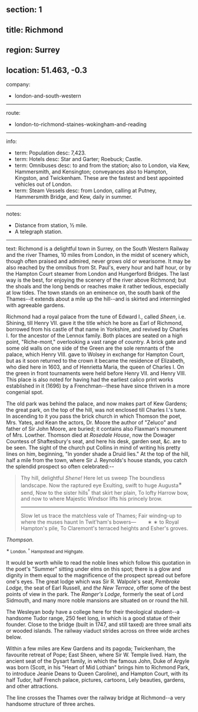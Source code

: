 section: 1
----
title: Richmond
----
region: Surrey
----
location: 51.463, -0.3
----
company:
- london-and-south-western
----
route:
- london-to-richmond-staines-wokingham-and-reading
----
info:
- term: Population
  desc: 7,423.
- term: Hotels
  desc: Star and Garter; Roebuck; Castle.
- term: Omnibuses
  desc: to and from the station; also to London, via Kew, Hammersmith, and Kensington; conveyances also to Hampton, Kingston, and Twickenham. These are the fastest and best appointed vehicles out of London.
- term: Steam Vessels
  desc: from London, calling at Putney, Hammersmith Bridge, and Kew, daily in summer.
----
notes:
- Distance from station, ½ mile.
- A telegraph station.
----
text: Richmond is a delightful town in Surrey, on the South Western Railway and the river Thames, 10 miles from London, in the midst of scenery which, though often praised and admired, never grows old or wearisome. It may be also reached by the omnibus from St. Paul's, every hour and half hour, or by the Hampton Court steamer from London and Hungerford Bridges. The last way is the best, for enjoying the scenery of the river above Richmond; but the shoals and the long bends or reaches make it rather tedious, especially at low tides. The town stands on an eminence on, the south bank of the Thames--it extends about a mile up the hill--and is skirted and intermingled with agreeable gardens.

Richmond had a royal palace from the tune of Edward I., called *Sheen*, i.e. Shining, till Henry VII. gave it the title which he bore as Earl of Richmond, borrowed from his castle of that name in Yorkshire, and revived by Charles I. for the ancestor of the Lennox family. Both places are seated on a high point, "Riche-mont," overlooking a vast range of country. A brick gate and some old walls on one side of the Green are the sole remnants of the palace, which Henry VIII. gave to Wolsey in exchange for Hampton Court, but as it soon returned to the crown it became the residence of Elizabeth, who died here in 1603, and of Henrietta Maria, the queen of Charles I. On the green in front tournaments were held before Henry VII. and Henry VIII. This place is also noted for having had the earliest calico print works established in it (1696) by a Frenchman--these have since thriven in a more congenial spot.

The old park was behind the palace, and now makes part of Kew Gardens; the great park, on the top of the hill, was not enclosed till Charles I.'s tune. In ascending to it you pass the brick church in which Thomson the poet, Mrs. Yates, and Kean the actors, Dr. Moore the author of "Zeluco" and father of Sir John Moore, are buried; it contains also Flaxman's monument of Mrs. Lowther. Thomson died at *Rosedale House*, now the Dowager Countess of Shaftesbury's seat, and here his desk, garden seat, &c. are to be seen. The sight of the church put Collins in mind of writing his pretty lines on him, beginning, "In yonder shade a Druid lies." At the top of the hill, half a mile from the town, where Sir J. Reynolds's house stands, you catch the splendid prospect so often celebrated:--

> Thy hill, delightful *Shene!*  Here let us sweep
> The boundless landscape.  Now the raptured eye
> Exulting, swift to huge Augusta<sup>∗</sup> send,
> Now to the sister hills<sup>†</sup> that skirt her plain,
> To lofty Harrow bow, and now to where
> Majestic Windsor lifts his princely brow.
> * * *
> Slow let us trace the matchless vale of Thames;
> Fair windng-up to where the muses haunt
> In Twit'ham's bowers—
> &#160;&#160;&#160;&#160;&#160;&#160;&#160;∗     ∗        to Royal Hampton's pile,
> To Claremont's terraced heights and Esher's groves.

<cite>Thompson.</cite>

<small><sup>∗</sup> London. <sup>†</sup> Hampstead and Highgate.</small>

It would be worth while to read the noble lines which follow this quotation in the poet's "Summer" sitting under elms on this spot; there is a glow and dignity in them equal to the magnificence of the prospect spread out before one's eyes. The great lodge which was Sir R. Walpole's seat, *Pembroke Lodge*, the seat of Earl Russell, and *the New Terrace*, offer some of the best points of view in the park. The *Ranger's Lodge*, formerly the seat of Lord Sidmouth, and many more noble mansions are situated on or round the hill.

The Wesleyan body have a college here for their theological student--a handsome Tudor range, 250 feet long, in which is a good statue of their founder. Close to the bridge (built in 1747, and still taxed) are three small aits or wooded islands. The railway viaduct strides across on three wide arches below.

Within a few miles are Kew Gardens and its pagoda; Twickenham, the favourite retreat of Pope; East Sheen, where Sir W. Temple lived. Ham, the ancient seat of the Dysart family, in which the famous John, Duke of Argyle was born (Scott, in his "Heart of Mid Lothian" brings him to Richmond Park, to introduce Jeanie Deans to Queen Caroline), and Hampton Court, with its half Tudor, half French palace, pictures, cartoons, Lely beauties, gardens, and other attractions.

The line crosses the Thames over the railway bridge at Richmond--a very handsome structure of three arches.
